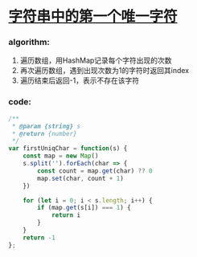# [字符串中的第一个唯一字符](https://leetcode-cn.com/leetbook/read/top-interview-questions-easy/xn5z8r/)

### algorithm:
1. 遍历数组，用HashMap记录每个字符出现的次数
2. 再次遍历数组，遇到出现次数为1的字符时返回其index
3. 遍历结束后返回-1，表示不存在该字符

### code:
```javascript
/**
 * @param {string} s
 * @return {number}
 */
var firstUniqChar = function(s) {
    const map = new Map()
    s.split('').forEach(char => {
        const count = map.get(char) ?? 0
        map.set(char, count + 1)
    })

    for (let i = 0; i < s.length; i++) {
        if (map.get(s[i]) === 1) {
            return i
        }
    }
    return -1
};
```
